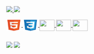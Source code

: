 
<div>
  <a href="https://github.com/mancinilucas">
  <img height="180em" src="https://github-readme-stats.vercel.app/api?username=mancinilucas&show_icons=true&theme=tokyonight&include_all_commits=true&count_private=true"/>
  <img height="180em" src="https://github-readme-stats.vercel.app/api/top-langs/?username=mancinilucas&layout=compact&langs_count=7&theme=tokyonight"/>
</div>
  

<div
   style="display: inline_block"><br>
  <img align="center" alt="" height="30" width="40" src="https://raw.githubusercontent.com/devicons/devicon/master/icons/html5/html5-original.svg">
  <img align="center" alt="" height="30" width="40" src="https://raw.githubusercontent.com/devicons/devicon/master/icons/css3/css3-original.svg">
  <img align="center" alt="" height="30" width="40" src="https://cdn.jsdelivr.net/gh/devicons/devicon/icons/javascript/javascript-original.svg">
   <img align="center" alt="" height="30" width="40" src="https://cdn.jsdelivr.net/gh/devicons/devicon/icons/react/react-original.svg">
  <img align="center" alt="" height="30" width="40" src="https://cdn.jsdelivr.net/gh/devicons/devicon/icons/nodejs/nodejs-original.svg">
</div>

##

<div>
<a href = "mailto:mancini.lucasg@gmail.com"><img src="https://img.shields.io/badge/-Gmail-%23333?style=for-the-badge&logo=gmail&logoColor=white" target="_blank"></a>
<a href="https://www.linkedin.com/in/lucas-mancini-868878218/" target="_blank"><img src="https://img.shields.io/badge/-LinkedIn-%230077B5?style=for-the-badge&logo=linkedin&logoColor=white" target="_blank"></a> 
</div>
